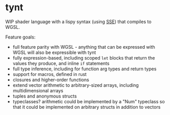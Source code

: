 # tynt

WIP shader language with a lispy syntax (using [SSE](https://github.com/Ella-Hoeppner/SSE)) that compiles to WGSL.

Feature goals:
  * full feature parity with WGSL - anything that can be expressed with WGSL will also be expressible with tynt
  * fully expression-based, including scoped `let` blocks that return the values they produce, and inline `if` statements
  * full type inference, including for function arg types and return types
  * support for macros, defined in rust
  * closures and higher-order functions
  * extend vector arithmetic to arbitrary-sized arrays, including multidimensional arrays
  * tuples and anonymous structs
  * typeclasses? arithmetic could be implemented by a "Num" typeclass so that it could be implemented on arbitrary structs in addition to vectors